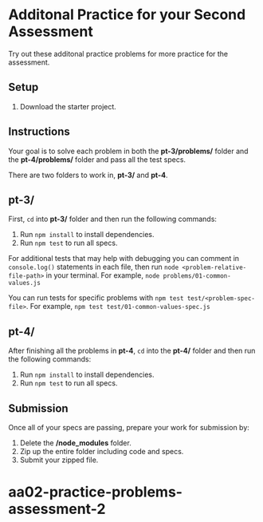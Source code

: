 # Additonal Practice for your Second Assessment

Try out these additonal practice problems for more practice for the assessment.

## Setup

1. Download the starter project.

## Instructions

Your goal is to solve each problem in both the __pt-3/problems/__ folder and
the __pt-4/problems/__ folder and pass all the test specs.

There are two folders to work in, __pt-3/__ and __pt-4__.

## pt-3/

First, `cd` into __pt-3/__ folder and then run the following commands:

1. Run `npm install` to install dependencies.
2. Run `npm test` to run all specs.

For additional tests that may help with debugging you can comment in
`console.log()` statements in each file, then run
`node <problem-relative-file-path>` in your terminal. For example,
`node problems/01-common-values.js`

You can run tests for specific problems with `npm test test/<problem-spec-file>`.
For example, `npm test test/01-common-values-spec.js`

## pt-4/

After finishing all the problems in __pt-4__, `cd` into the __pt-4/__
folder and then run the following commands:

1. Run `npm install` to install dependencies.
2. Run `npm test` to run all specs.

## Submission

Once all of your specs are passing, prepare your work for submission by:

1. Delete the __/node_modules__ folder.
2. Zip up the entire folder including code and specs.
3. Submit your zipped file.
# aa02-practice-problems-assessment-2
